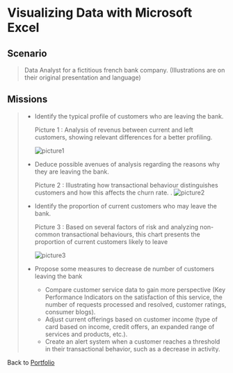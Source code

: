 # Visualizing Data with Microsoft Excel

## Scenario
 > Data Analyst for a fictitious french bank company. (Illustrations are on their original presentation and language)

## Missions
> * Identify the typical profile of customers who are leaving the bank.
>
>   Picture 1 : Analysis of revenus between current and left customers, showing relevant differences for a better profiling.
> 
>   ![picture1](/Projects/Project_1_folder/images/Image_1.jpg)
> 
> * Deduce possible avenues of analysis regarding the reasons why they are leaving the bank.
>  
>   Picture 2 : Illustrating how transactional behaviour distinguishes customers and how this affects the churn rate.
>.
>   ![picture2](/Projects/Project_1_folder/images/Image_2.jpg)
> 
> * Identify the proportion of current customers who may leave the bank.
>  
>   Picture 3 : Based on several factors of risk and analyzing non-common transactional behaviours, this chart presents the proportion of current customers likely to leave
>
>   ![picture3](/Projects/Project_1_folder/images/Image_3.jpg)
>
> * Propose some measures to decrease de number of customers leaving the bank
>     - Compare customer service data to gain more perspective (Key Performance Indicators on the satisfaction of this service, the number of requests processed and resolved, customer ratings, consumer blogs).
>     - Adjust current offerings based on customer income (type of card based on income, credit offers, an expanded range of services and products, etc.).
>     - Create an alert system when a customer reaches a threshold in their transactional behavior, such as a decrease in activity.


Back to [Portfolio](https://ivancor93.github.io/Portfolio)
